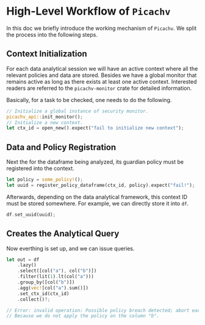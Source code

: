 # High-Level Workflow of `Picachv`

In this doc we briefly introduce the working mechanism of `Picachv`. We split the process into the following steps.

## Context Initialization

For each data analytical session we will have an active context where all the relevant policies and data are stored. Besides we have a global monitor that remains active as long as there exists at least one active context. Interested readers are referred to the `picachv-monitor` crate for detailed information.

Basically, for a task to be checked, one needs to do the following.

```rust
// Initialize a global instance of security monitor.
picachv_api::init_monitor();
// Initialize a new context.
let ctx_id = open_new().expect("fail to initialize new context");
```

## Data and Policy Registration

Next the for the dataframe being analyzed, its guardian policy must be registered into the context.

```rust
let policy = some_policy!();
let uuid = register_policy_dataframe(ctx_id, policy).expect("fail!");
```

Afterwards, depending on the data analytical framework, this context ID must be stored somewhere. For example, we can directly store it into `df`.

```rust
df.set_uuid(uuid);
```

## Creates the Analytical Query

Now everthing is set up, and we can issue queries.

```rust
let out = df
    .lazy()
    .select([col("a"), col("b")])
    .filter(lit(1).lt(col("a")))
    .group_by([col("b")])
    .agg(vec![col("a").sum()])
    .set_ctx_id(ctx_id)
    .collect()?;

// Error: invalid operation: Possible policy breach detected; abort early.
// Because we do not apply the policy on the column "b".
```

